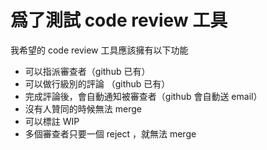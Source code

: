 # 爲了測試 code review 工具

我希望的 code review 工具應該擁有以下功能

- 可以指派審查者（github 已有）
- 可以做行級別的評論 （github 已有）
- 完成評論後，會自動通知被審查者（github 會自動送 email）
- 沒有人贊同的時候無法 merge
- 可以標註 WIP
- 多個審查者只要一個 reject ，就無法 merge
